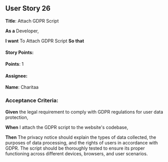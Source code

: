 ## User Story 26 

**Title**: Attach GDPR Script 

**As a** Developer, 

**I want** To Attach GDPR Script 
**So that** 

#### Story Points: 
**Points**: 1

#### Assignee: 

**Name**: Charitaa 

### Acceptance Criteria: 

**Given** the legal requirement to comply with GDPR regulations for user data protection,

**When**  I attach the GDPR script to the website's codebase,

**Then** The privacy notice should explain the types of data collected, the purposes of data processing, and the rights of users in accordance with GDPR. The script should be thoroughly tested to ensure its proper functioning across different devices, browsers, and user scenarios.

